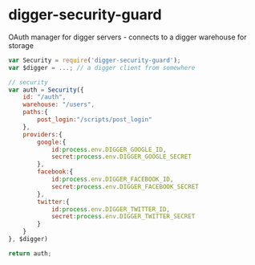 digger-security-guard
=====================

OAuth manager for digger servers - connects to a digger warehouse for storage

```js
var Security = require('digger-security-guard');
var $digger = ...; // a digger client from somewhere

// security
var auth = Security({
	id: "/auth",
	warehouse: "/users",
	paths:{
		post_login:"/scripts/post_login"
	},
	providers:{
		google:{
			id:process.env.DIGGER_GOOGLE_ID,
			secret:process.env.DIGGER_GOOGLE_SECRET
		},
		facebook:{
			id:process.env.DIGGER_FACEBOOK_ID,
			secret:process.env.DIGGER_FACEBOOK_SECRET
		},
		twitter:{
			id:process.env.DIGGER_TWITTER_ID,
			secret:process.env.DIGGER_TWITTER_SECRET
		}
	}
}, $digger)

return auth;
```